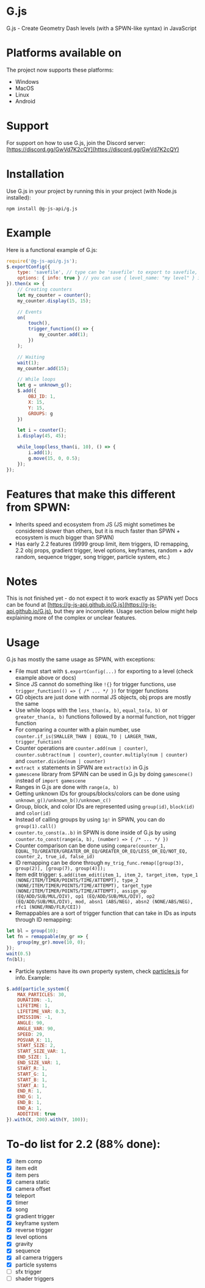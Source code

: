 # G.js
G.js - Create Geometry Dash levels (with a SPWN-like syntax) in JavaScript

# Platforms available on
The project now supports these platforms:
- Windows
- MacOS
- Linux
- Android

# Support
For support on how to use G.js, join the Discord server:
[https://discord.gg/GwVd7K2cQY](https://discord.gg/GwVd7K2cQY)

# Installation
Use G.js in your project by running this in your project (with Node.js installed):
```
npm install @g-js-api/g.js
```

# Example
Here is a functional example of G.js:
```js
require('@g-js-api/g.js');
$.exportConfig({
	type: 'savefile', // type can be 'savefile' to export to savefile, 'levelstring' to return levelstring or 'live_editor' to export to WSLiveEditor (must have Geode installed)
	options: { info: true } // you can use { level_name: "my level" } if you must specify a level to save to if using savefile export config
}).then(x => {
	// Creating counters
	let my_counter = counter();
	my_counter.display(15, 15);

	// Events
	on(
		touch(),
		trigger_function(() => {
			my_counter.add(1);
		})
	);

	// Waiting
	wait(1);
	my_counter.add(15);

	// While loops
	let g = unknown_g();
	$.add({
		OBJ_ID: 1,
		X: 15,
		Y: 15,
		GROUPS: g
	})

	let i = counter();
	i.display(45, 45);

	while_loop(less_than(i, 10), () => {
		i.add(1);
		g.move(15, 0, 0.5);
	});
});
```

# Features that make this different from SPWN:
- Inherits speed and ecosystem from JS (JS might sometimes be considered slower than others, but it is much faster than SPWN + ecosystem is much bigger than SPWN)
- Has early 2.2 features (9999 group limit, item triggers, ID remapping, 2.2 obj props, gradient trigger, level options, keyframes, random + adv random, sequence trigger, song trigger, particle system, etc.)

# Notes
This is not finished yet - do not expect it to work exactly as SPWN yet!
Docs can be found at [https://g-js-api.github.io/G.js](https://g-js-api.github.io/G.js), but they are incomplete. Usage section below might help explaining more of the complex or unclear features.

# Usage
G.js has mostly the same usage as SPWN, with exceptions:
- File must start with `$.exportConfig(...)` for exporting to a level (check example above or docs)
- Since JS cannot do something like `!{}` for trigger functions, use `trigger_function(() => { /* ... */ })` for trigger functions
- GD objects are just done with normal JS objects, obj props are mostly the same
- Use while loops with the `less_than(a, b)`, `equal_to(a, b)` or `greater_than(a, b)` functions followed by a normal function, not trigger function
- For comparing a counter with a plain number, use `counter.if_is(SMALLER_THAN | EQUAL_TO | LARGER_THAN, trigger_function)`
- Counter operations are `counter.add(num | counter)`, `counter.subtract(num | counter)`, `counter.multiply(num | counter)` and `counter.divide(num | counter)`
- `extract x` statements in SPWN are `extract(x)` in G.js
- `gamescene` library from SPWN can be used in G.js by doing `gamescene()` instead of `import gamescene`
- Ranges in G.js are done with `range(a, b)`
- Getting unknown IDs for groups/blocks/colors can be done using `unknown_g()/unknown_b()/unknown_c()`
- Group, block, and color IDs are represented using `group(id)`, `block(id)` and `color(id)`
- Instead of calling groups by using `1g!` in SPWN, you can do `group(1).call()`
- `counter.to_const(a..b)` in SPWN is done inside of G.js by using `counter.to_const(range(a, b), (number) => { /* ... */ })`
- Counter comparison can be done using `compare(counter_1, EQUAL_TO/GREATER/GREATER_OR_EQ/GREATER_OR_EQ/LESS_OR_EQ/NOT_EQ, counter_2, true_id, false_id)`
- ID remapping can be done through `my_trig_func.remap([group(3), group(2)], [group(7), group(4)]);`
- Item edit trigger: `$.add(item_edit(item_1, item_2, target_item, type_1 (NONE/ITEM/TIMER/POINTS/TIME/ATTEMPT), type_2 (NONE/ITEM/TIMER/POINTS/TIME/ATTEMPT), target_type (NONE/ITEM/TIMER/POINTS/TIME/ATTEMPT), assign_op (EQ/ADD/SUB/MUL/DIV), op1 (EQ/ADD/SUB/MUL/DIV), op2 (EQ/ADD/SUB/MUL/DIV), mod, absn1 (ABS/NEG), absn2 (NONE/ABS/NEG), rfc1 (NONE/RND/FLR/CEI))`
- Remappables are a sort of trigger function that can take in IDs as inputs through ID remapping:
```js
let bl = group(10);
let fn = remappable(my_gr => {
	group(my_gr).move(10, 0);
});
wait(0.5)
fn(bl);
```
- Particle systems have its own property system, check [particles.js](./properties/particles.js) for info. Example:
```js
$.add(particle_system({
	MAX_PARTICLES: 30,
	DURATION: -1,
	LIFETIME: 1,
	LIFETIME_VAR: 0.3,
	EMISSION: -1,
	ANGLE: 90,
	ANGLE_VAR: 90,
	SPEED: 29,
	POSVAR_X: 11,
	START_SIZE: 2,
	START_SIZE_VAR: 1,
	END_SIZE: 1,
	END_SIZE_VAR: 1,
	START_R: 1,
	START_G: 1,
	START_B: 1,
	START_A: 1,
	END_R: 1,
	END_G: 1,
	END_B: 1,
	END_A: 1,
	ADDITIVE: true
}).with(X, 200).with(Y, 100));
```

# To-do list for 2.2 (88% done):
- [x] item comp
- [x] item edit
- [x] item pers
- [x] camera static
- [x] camera offset
- [x] teleport
- [x] timer
- [x] song
- [x] gradient trigger
- [x] keyframe system
- [x] reverse trigger
- [x] level options
- [x] gravity
- [x] sequence
- [x] all camera triggers
- [x] particle systems
- [ ] sfx trigger
- [ ] shader triggers
